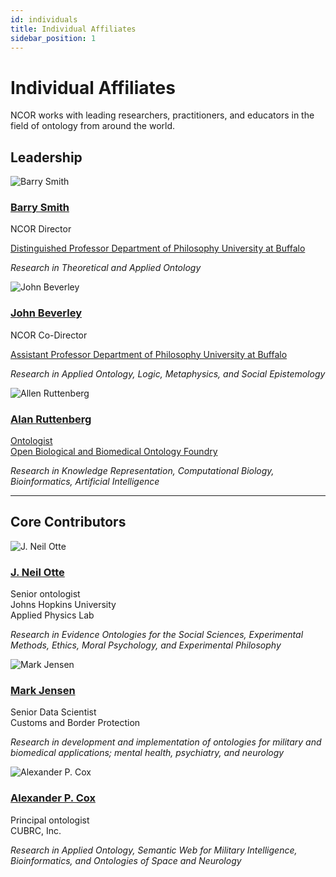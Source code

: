 ```yaml
---
id: individuals
title: Individual Affiliates
sidebar_position: 1
---
```


# Individual Affiliates

NCOR works with leading researchers, practitioners, and educators in the field of ontology from around the world.

## Leadership

<div className="row">
  <div className="col col--4 margin-bottom--lg">
    <div className="card">
      <div className="card__image" style={{paddingTop: '20px'}}>
        <img src="/img/people/barry_smith.jpeg" alt="Barry Smith" style={{borderRadius: '50%', width: '100px', height: '100px', margin: '0 auto', display: 'block', border: '2px solid #9e7418'}} />
      </div>
      <div className="card__body text--center">
        <h3><a href="http://ontology.buffalo.edu/smith/">Barry Smith</a></h3>
        <p>NCOR Director</p>
        <p><a href="//www.buffalo.edu/cas/philosophy.html">Distinguished Professor Department of Philosophy University at Buffalo</a></p>
        <p><em>Research in Theoretical and Applied Ontology</em></p>
      </div>
    </div>
  </div>
  
  <div className="col col--4 margin-bottom--lg">
    <div className="card">
      <div className="card__image" style={{paddingTop: '20px'}}>
        <img src="/img/people/john_beverley.jpeg" alt="John Beverley" style={{borderRadius: '50%', width: '100px', height: '100px', margin: '0 auto', display: 'block', border: '2px solid #9e7418'}} />
      </div>
      <div className="card__body text--center">
        <h3><a href="https://johnbeverley.com">John Beverley</a></h3>
        <p>NCOR Co-Director</p>
        <p><a href="https://www.buffalo.edu/cas/philosophy.html">Assistant Professor Department of Philosophy University at Buffalo</a></p>
        <p><em>Research in Applied Ontology, Logic, Metaphysics, and Social Epistemology</em></p>
      </div>
    </div>
  </div>
  
  <div className="col col--4 margin-bottom--lg">
    <div className="card">
      <div className="card__image" style={{paddingTop: '20px'}}>
        <img src="https://ubwp.buffalo.edu/ncor/wp-content/uploads/sites/40/2015/10/Alan-Ruttenberg-300x225.jpg" alt="Allen Ruttenberg" style={{borderRadius: '50%', width: '100px', height: '100px', margin: '0 auto', display: 'block', border: '2px solid #9e7418'}} />
      </div>
      <div className="card__body text--center">
        <h3><a href="//creativecommons.org/about/program-areas/open-science">Alan Ruttenberg</a></h3>
        <p><a href="//obofoundry.org/">Ontologist <br/> Open Biological and Biomedical Ontology Foundry</a></p>
        <p><em>Research in Knowledge Representation, Computational Biology, Bioinformatics, Artificial Intelligence</em></p>
      </div>
    </div>
  </div>
</div>

---

## Core Contributors

<div className="row">
  <div className="col col--4 margin-bottom--lg">
    <div className="card">
      <div className="card__image" style={{paddingTop: '20px'}}>
        <img src="https://ubwp.buffalo.edu/ncor/wp-content/uploads/sites/40/2015/10/J-Neil-Otte-2.3.17-225x300.jpg" alt="J. Neil Otte" style={{borderRadius: '50%', width: '100px', height: '100px', margin: '0 auto', display: 'block', border: '2px solid #9e7418'}} />
      </div>
      <div className="card__body text--center">
        <h3><a href="https://www.jneilotte.com/">J. Neil Otte</a></h3>
        <p>Senior ontologist <br/> Johns Hopkins University <br/> Applied Physics Lab</p>
        <p><em>Research in Evidence Ontologies for the Social Sciences, Experimental Methods, Ethics, Moral Psychology, and Experimental Philosophy</em></p>
      </div>
    </div>
  </div>

  <div className="col col--4 margin-bottom--lg">
    <div className="card">
      <div className="card__image" style={{paddingTop: '20px'}}>
        <img src="https://ubwp.buffalo.edu/ncor/wp-content/uploads/sites/40/2015/10/mark_jensen_head_shot_sm-e1486422487967-300x279.jpg" alt="Mark Jensen" style={{borderRadius: '50%', width: '100px', height: '100px', margin: '0 auto', display: 'block', border: '2px solid #9e7418'}} />
      </div>
      <div className="card__body text--center">
        <h3><a href="//www.linkedin.com/in/mark-jensen-022a98103/">Mark Jensen</a></h3>
        <p>Senior Data Scientist <br/> Customs and Border Protection </p> 
        <p><em>Research in development and implementation of ontologies for military and biomedical applications; mental health, psychiatry, and neurology</em></p>
      </div>
    </div>
  </div>

  <div className="col col--4 margin-bottom--lg">
    <div className="card">
      <div className="card__image" style={{paddingTop: '20px'}}>
        <img src="https://ubwp.buffalo.edu/ncor/wp-content/uploads/sites/40/2021/09/CoxHeadshot-scaled.jpg" alt="Alexander P. Cox" style={{borderRadius: '50%', width: '100px', height: '100px', margin: '0 auto', display: 'block', border: '2px solid #9e7418'}} />
      </div>
      <div className="card__body text--center">
        <h3><a href="https://www.researchgate.net/scientific-contributions/Alexander-P-Cox-2039450745">Alexander P. Cox</a></h3>
        Principal ontologist <br/> CUBRC, Inc.
        <p><em>Research in Applied Ontology, Semantic Web for Military Intelligence, Bioinformatics, and Ontologies of Space and Neurology</em></p>
      </div>
    </div>
  </div>
</div>

